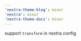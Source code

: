 ```yaml
---
'nextra-theme-blog': minor
'nextra': minor
'nextra-theme-docs': minor
---
```


support `transform` in nextra config
